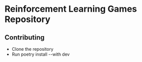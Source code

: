 # Reinforcement Learning Games Repository

## Contributing

* Clone the repository
* Run poetry install --with dev
